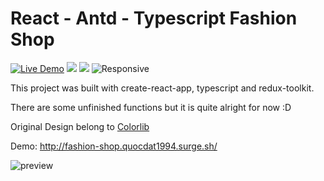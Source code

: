 React - Antd - Typescript Fashion Shop 
============
[![Live Demo](https://img.shields.io/badge/demo-online-green.svg)](http://fashion-shop.quocdat1994.surge.sh/) 
![](https://img.shields.io/badge/types-TypeScript-blue)
![](https://img.shields.io/badge/antd-AntDesign-blue)
![Responsive](https://img.shields.io/badge/responsive-website-green)

This project was built with create-react-app, typescript and redux-toolkit.

There are some unfinished functions but it is quite alright for now :D

Original Design belong to [Colorlib](https://colorlib.com/)

Demo: http://fashion-shop.quocdat1994.surge.sh/

![preview](https://i.ibb.co/qYMYbpZ/fashion-shop.png)
